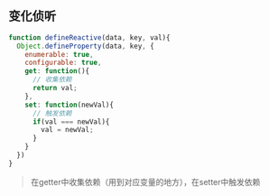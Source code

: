 <!--
 * @Author: atdow
 * @Date: 2022-02-10 21:36:03
 * @LastEditors: null
 * @LastEditTime: 2022-02-10 21:40:15
 * @Description: file description
-->
## 变化侦听
```js
function defineReactive(data, key, val){
  Object.defineProperty(data, key, {
    enumerable: true,
    configurable: true,
    get: function(){
      // 收集依赖
      return val;
    },
    set: function(newVal){
      // 触发依赖
      if(val === newVal){
        val = newVal;
      }
    }
  })
}
```
> 在getter中收集依赖（用到对应变量的地方），在setter中触发依赖
